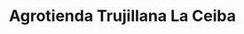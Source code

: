 ---
title: "Agrotienda Trujillana La Ceiba"
url: /la-ceiba/agrotienda-trujillana-la-ceiba/
shop: granja
---